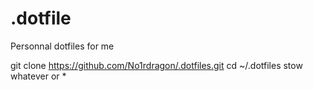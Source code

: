 # .dotfile

Personnal dotfiles for me

git clone https://github.com/No1rdragon/.dotfiles.git
cd ~/.dotfiles
stow whatever or *
